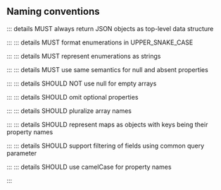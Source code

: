 ## Naming conventions

::: details <Badge type="danger">MUST</Badge> always return JSON objects as top-level data structure
<!--@include: ./rules/must-always-return-JSON-objects-as-top-level-data-structure.md-->
:::
::: details <Badge type="danger">MUST</Badge> format enumerations in UPPER_SNAKE_CASE
<!--@include: ./rules/must-format-enumerations-in-upper-snake-case.md-->
:::
::: details <Badge type="danger">MUST</Badge> represent enumerations as strings
<!--@include: ./rules/must-represent-enumerations-as-strings.md-->
:::
::: details <Badge type="danger">MUST</Badge> use same semantics for null and absent properties
<!--@include: ./rules/must-use-same-semantics-for-null-and-absent-properties.md-->
:::
::: details <Badge type="warning">SHOULD NOT</Badge> use null for empty arrays
<!--@include: ./rules/should-not-use-null-for-empty-arrays.md-->
:::
::: details <Badge type="warning">SHOULD</Badge> omit optional properties
<!--@include: ./rules/should-omit-optional-properties.md-->
:::
::: details <Badge type="warning">SHOULD</Badge> pluralize array names
<!--@include: ./rules/should-pluralize-array-names.md-->
:::
::: details <Badge type="warning">SHOULD</Badge> represent maps as objects with keys being their property names
<!--@include: ./rules/should-represent-maps-as-objects-with-keys-being-properties.md-->
:::
::: details <Badge type="warning">SHOULD</Badge> support filtering of fields using common query parameter
<!--@include: ./rules/should-support-filtering-of-fields-using-common-query-parameter.md-->
:::
::: details <Badge type="warning">SHOULD</Badge> use camelCase for property names
<!--@include: ./rules/should-use-camel-case-for-property-names.md-->
:::